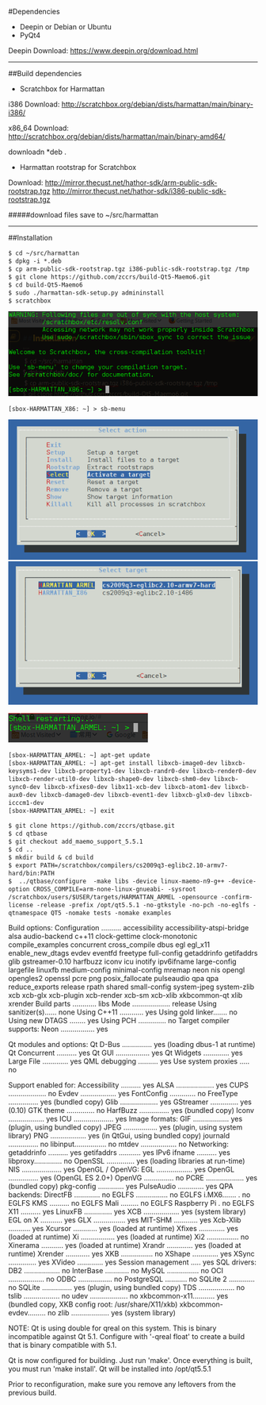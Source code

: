 #Dependencies
* Deepin or Debian or Ubuntu
* PyQt4

Deepin Download: https://www.deepin.org/download.html
***
##Build dependencies
* Scratchbox for Harmattan

i386 Download: http://scratchbox.org/debian/dists/harmattan/main/binary-i386/

x86_64 Download: http://scratchbox.org/debian/dists/harmattan/main/binary-amd64/

downloadn *deb .

* Harmattan rootstrap for Scratchbox

Download: 
http://mirror.thecust.net/hathor-sdk/arm-public-sdk-rootstrap.tgz
http://mirror.thecust.net/hathor-sdk/i386-public-sdk-rootstrap.tgz

#####download files save to ~/src/harmattan
***

##Installation
````
$ cd ~/src/harmattan
$ dpkg -i *.deb
$ cp arm-public-sdk-rootstrap.tgz i386-public-sdk-rootstrap.tgz /tmp
$ git clone https://github.com/zccrs/build-Qt5-Maemo6.git
$ cd build-Qt5-Maemo6
$ sudo ./harmattan-sdk-setup.py admininstall
$ scratchbox
 ````
![enter image description here](https://github.com/zccrs/build-Qt5-Maemo6/blob/master/%E6%B7%B1%E5%BA%A6%E6%88%AA%E5%9B%BE20160409161243.png?raw=true)
 ````
 [sbox-HARMATTAN_X86: ~] > sb-menu
 ````
 ![enter image description here](https://github.com/zccrs/build-Qt5-Maemo6/blob/master/%E6%B7%B1%E5%BA%A6%E6%88%AA%E5%9B%BE20160409161431.png?raw=true)
 ![enter image description here](https://github.com/zccrs/build-Qt5-Maemo6/blob/master/%E6%B7%B1%E5%BA%A6%E6%88%AA%E5%9B%BE20160409161442.png?raw=true)
 
 ![enter image description here](https://github.com/zccrs/build-Qt5-Maemo6/blob/master/%E6%B7%B1%E5%BA%A6%E6%88%AA%E5%9B%BE20160409161500.png?raw=true)
 ````
 [sbox-HARMATTAN_ARMEL: ~] apt-get update
 [sbox-HARMATTAN_ARMEL: ~] apt-get install libxcb-image0-dev libxcb-keysyms1-dev libxcb-property1-dev libxcb-randr0-dev libxcb-render0-dev libxcb-render-util0-dev libxcb-shape0-dev libxcb-shm0-dev libxcb-sync0-dev libxcb-xfixes0-dev libx11-xcb-dev libxcb-atom1-dev libxcb-aux0-dev libxcb-damage0-dev libxcb-event1-dev libxcb-glx0-dev libxcb-icccm1-dev 
 [sbox-HARMATTAN_ARMEL: ~] exit
 ````
 ````
$ git clone https://github.com/zccrs/qtbase.git
$ cd qtbase
$ git checkout add_maemo_support_5.5.1
$ cd ..
$ mkdir build & cd build
$ export PATH=/scratchbox/compilers/cs2009q3-eglibc2.10-armv7-hard/bin:PATH
$  ../qtbase/configure  -make libs -device linux-maemo-n9-g++ -device-option CROSS_COMPILE=arm-none-linux-gnueabi- -sysroot /scratchbox/users/$USER/targets/HARMATTAN_ARMEL -opensource -confirm-license -release -prefix /opt/qt5.5.1 -no-gtkstyle -no-pch -no-eglfs -qtnamespace QT5 -nomake tests -nomake examples
````
  Build options:
  Configuration .......... accessibility accessibility-atspi-bridge alsa audio-backend c++11 clock-gettime clock-monotonic compile_examples concurrent cross_compile dbus egl egl_x11 enable_new_dtags evdev eventfd freetype full-config getaddrinfo getifaddrs glib gstreamer-0.10 harfbuzz iconv icu inotify ipv6ifname large-config largefile linuxfb medium-config minimal-config mremap neon nis opengl opengles2 openssl pcre png posix_fallocate pulseaudio qpa qpa reduce_exports release rpath shared small-config system-jpeg system-zlib xcb xcb-glx xcb-plugin xcb-render xcb-sm xcb-xlib xkbcommon-qt xlib xrender 
  Build parts ............  libs
  Mode ................... release
  Using sanitizer(s)...... none
  Using C++11 ............ yes
  Using gold linker....... no
  Using new DTAGS ........ yes
  Using PCH .............. no
  Target compiler supports:
    Neon ................. yes

Qt modules and options:
  Qt D-Bus ............... yes (loading dbus-1 at runtime)
  Qt Concurrent .......... yes
  Qt GUI ................. yes
  Qt Widgets ............. yes
  Large File ............. yes
  QML debugging .......... yes
  Use system proxies ..... no

Support enabled for:
  Accessibility .......... yes
  ALSA ................... yes
  CUPS ................... no
  Evdev .................. yes
  FontConfig ............. no
  FreeType ............... yes (bundled copy)
  Glib ................... yes
  GStreamer .............. yes (0.10)
  GTK theme .............. no
  HarfBuzz ............... yes (bundled copy)
  Iconv .................. yes
  ICU .................... yes
  Image formats: 
    GIF .................. yes (plugin, using bundled copy)
    JPEG ................. yes (plugin, using system library)
    PNG .................. yes (in QtGui, using bundled copy)
  journald ............... no
  libinput................ no
  mtdev .................. no
  Networking: 
    getaddrinfo .......... yes
    getifaddrs ........... yes
    IPv6 ifname .......... yes
    libproxy.............. no
    OpenSSL .............. yes (loading libraries at run-time)
  NIS .................... yes
  OpenGL / OpenVG: 
    EGL .................. yes
    OpenGL ............... yes (OpenGL ES 2.0+)
    OpenVG ............... no
  PCRE ................... yes (bundled copy)
  pkg-config ............. yes 
  PulseAudio ............. yes
  QPA backends: 
    DirectFB ............. no
    EGLFS ................ no
      EGLFS i.MX6....... . no
      EGLFS KMS .......... no
      EGLFS Mali ......... no
      EGLFS Raspberry Pi . no
      EGLFS X11 .......... yes
    LinuxFB .............. yes
    XCB .................. yes (system library)
      EGL on X ........... yes
      GLX ................ yes
      MIT-SHM ............ yes
      Xcb-Xlib ........... yes
      Xcursor ............ yes (loaded at runtime)
      Xfixes ............. yes (loaded at runtime)
      Xi ................. yes (loaded at runtime)
      Xi2 ................ no
      Xinerama ........... yes (loaded at runtime)
      Xrandr ............. yes (loaded at runtime)
      Xrender ............ yes
      XKB ................ no
      XShape ............. yes
      XSync .............. yes
      XVideo ............. yes
  Session management ..... yes
  SQL drivers: 
    DB2 .................. no
    InterBase ............ no
    MySQL ................ no
    OCI .................. no
    ODBC ................. no
    PostgreSQL ........... no
    SQLite 2 ............. no
    SQLite ............... yes (plugin, using bundled copy)
    TDS .................. no
  tslib .................. no
  udev ................... no
  xkbcommon-x11........... yes (bundled copy, XKB config root: /usr/share/X11/xkb)
  xkbcommon-evdev......... no
  zlib ................... yes (system library)


NOTE: Qt is using double for qreal on this system. This is binary incompatible against Qt 5.1.
Configure with '-qreal float' to create a build that is binary compatible with 5.1.

Qt is now configured for building. Just run 'make'.
Once everything is built, you must run 'make install'.
Qt will be installed into /opt/qt5.5.1

Prior to reconfiguration, make sure you remove any leftovers from
the previous build.
